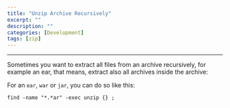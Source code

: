 ```yaml
---
title: "Unzip Archive Recursively"
excerpt: ""
description: ""
categories: [Development]
tags: [zip]
---
```


---
Sometimes you want to extract all files from an archive recursively, for example an ear, that means, extract also all archives inside the archive:
 
 For an `ear`, `war` or `jar`, you can do so like this:
 
 ```
 find -name "*.*ar" -exec unzip {} ;
 ```
 